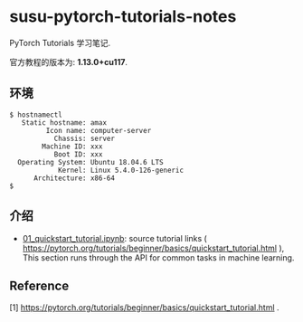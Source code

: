 # susu-pytorch-tutorials-notes

PyTorch Tutorials 学习笔记.

官方教程的版本为: **1.13.0+cu117**.

## 环境

```
$ hostnamectl
   Static hostname: amax
         Icon name: computer-server
           Chassis: server
        Machine ID: xxx
           Boot ID: xxx
  Operating System: Ubuntu 18.04.6 LTS
            Kernel: Linux 5.4.0-126-generic
      Architecture: x86-64
$
```

## 介绍

- [01_quickstart_tutorial.ipynb](./01_quickstart_tutorial.ipynb): source tutorial links ( https://pytorch.org/tutorials/beginner/basics/quickstart_tutorial.html ), This section runs through the API for common tasks in machine learning.

## Reference

[1] https://pytorch.org/tutorials/beginner/basics/quickstart_tutorial.html .
